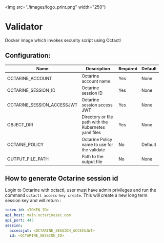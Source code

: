 <img src="./images/logo_print.png" width="250")
# Validator

Docker image which invokes security script using Octactl


## Configuration:
| Name                       | Description                                           | Required | Default |
| -------------------------- | ----------------------------------------------------- | -------- | ------- |
| OCTARINE_ACCOUNT           | Octarine account name                                 | Yes      | None    |
| OCTARINE_SESSION_ID        | Octarine session ID                                   | Yes      | None    |
| OCTARINE_SESSION_ACCESSJWT | Octarine session access JWT                           | Yes      | None    |
| OBJECT_DIR                 | Directory or file path with the Kubernetes yaml files | Yes      | None    |
| OCTAINE_POLICY             | Octarine Policy name to use for the validate          | No       | Default |
| OUTPUT_FILE_PATH           | Path to the output file                               | No       | None    |


## How to generate Octarine session id 

Login to Octarine with octactl, user must have admin privileges and run the command `octactl access-key create`.
This will create a new long term session key and will return :
```yaml
token_id: <TOKEN_ID>
api_host: main.octarinesec.com
api_port: 443
session:
  accessjwt: <OCTARINE_SESSION_ACCESSJWT>
  id: <OCTARINE_SESSION_ID>
```

